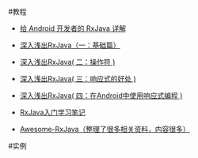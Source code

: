 #教程
- [给 Android 开发者的 RxJava 详解](http://gank.io/post/560e15be2dca930e00da1083#toc_14)

- [深入浅出RxJava（一：基础篇）](http://blog.csdn.net/lzyzsd/article/details/41833541)
- [深入浅出RxJava( 二：操作符 )](http://blog.csdn.net/lzyzsd/article/details/44094895)
- [深入浅出RxJava( 三：响应式的好处 )](http://blog.csdn.net/lzyzsd/article/details/44891933)
- [深入浅出RxJava( 四：在Android中使用响应式编程 )](http://blog.csdn.net/lzyzsd/article/details/45033611)

- [RxJava入门学习笔记](http://blog.csdn.net/aishang5wpj/article/details/51580641)

- [Awesome-RxJava（整理了很多相关资料，内容很多）](https://github.com/lzyzsd/Awesome-RxJava)

#实例